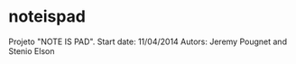 noteispad
=========
Projeto "NOTE IS PAD".
Start date: 11/04/2014
Autors: Jeremy Pougnet and Stenio Elson